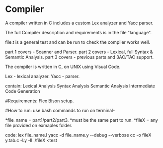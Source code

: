 # Compiler
  A compiler written in C includes a custom Lex analyzer and Yacc parser.

The full Compiler description and requirements is in the file "language".

file.t is a general test and can be run to check the compiler works well. 

part 1 covers - Scanner and Parser.
part 2 covers - Lexical, full Syntax & Semantic Analysis.
part 3 covers - previous parts and 3AC/TAC support.

The compiler is written in C, on UNIX using Visual Code.

Lex - lexical analyzer.
Yacc - parser.

contain: 
Lexical Analysis
Syntax Analysis
Semantic Analysis
Intermediate Code Generation

#Requirements: 
  Flex Bison setup.

#How to run:
 use bash commands to run on terminal-

 *file_name = part1/part2/part3.
 *must be the same part to run.
 *fileX = any file provided on exmaples folder. 

 code:
  lex file_name.l
  yacc -d file_name.y --debug --verbose
  cc -o fileX y.tab.c -Ly -ll 
  ./fileX <test
